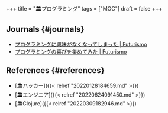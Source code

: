 +++
title = "🏛プログラミング"
tags = ["MOC"]
draft = false
+++

## Journals {#journals}

-   [プログラミングに興味がなくなってしまった | Futurismo](https://futurismo.biz/archives/5439/)
-   [プログラミングの喜びを集めてみた | Futurismo](https://futurismo.biz/archives/4739/)


## References {#references}

-   [🏛ハッカー]({{< relref "20220128184659.md" >}})
-   [🏛エンジニア]({{< relref "20220624091450.md" >}})
-   [🏛Clojure]({{< relref "20220309182946.md" >}})
